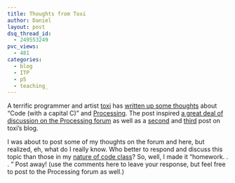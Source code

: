 ```yaml
---
title: Thoughts from Toxi
author: Daniel
layout: post
dsq_thread_id:
  - 249553249
pvc_views:
  - 481
categories:
  - blog
  - ITP
  - p5
  - teaching_
---
```

<p>A terrific programmer and artist <a href="http://www.toxi.co.uk/">toxi</a> has <a href="http://www.toxi.co.uk/blog/2006/01/note-this-article-is-using.htm">written up some thoughts</a> about &#8220;Code (with a capital C)&#8221; and <a href="http://www.processing.org">Processing</a>.   The post inspired <a href="http://processing.org/discourse/yabb_beta/YaBB.cgi?board=Collaboration;action=display;num=1137655161">a great deal of discussion on the Processing forum</a> as well as a <a href="http://www.toxi.co.uk/blog/2006/01/dissecting-discourse.htm">second</a> and <a href="http://www.toxi.co.uk/blog/2006/01/importance-of-design.htm">third</a> post on toxi&#8217;s blog.</p>
<p>I was about to post some of my thoughts on the forum and here, but realized, eh, what do I really know.  Who better to respond and discuss this topic than those in my <a href="http://shiffman.net/teaching/the-nature-of-code/">nature of code class</a>?   So, well, I made it &#8220;homework. . . &#8221;  Post away! (use the comments here to leave your response, but feel free to post to the Processing forum as well.)</p>
